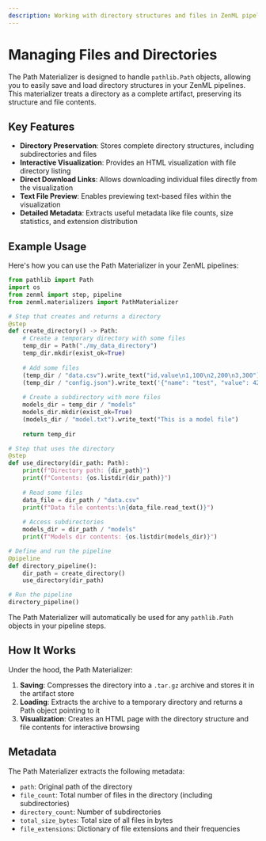 ```yaml
---
description: Working with directory structures and files in ZenML pipelines.
---
```


# Managing Files and Directories

The Path Materializer is designed to handle `pathlib.Path` objects, allowing you to easily save and load directory structures in your ZenML pipelines. This materializer treats a directory as a complete artifact, preserving its structure and file contents.

## Key Features

- **Directory Preservation**: Stores complete directory structures, including subdirectories and files
- **Interactive Visualization**: Provides an HTML visualization with file directory listing
- **Direct Download Links**: Allows downloading individual files directly from the visualization
- **Text File Preview**: Enables previewing text-based files within the visualization
- **Detailed Metadata**: Extracts useful metadata like file counts, size statistics, and extension distribution

## Example Usage

Here's how you can use the Path Materializer in your ZenML pipelines:

```python
from pathlib import Path
import os
from zenml import step, pipeline
from zenml.materializers import PathMaterializer

# Step that creates and returns a directory
@step
def create_directory() -> Path:
    # Create a temporary directory with some files
    temp_dir = Path("./my_data_directory")
    temp_dir.mkdir(exist_ok=True)
    
    # Add some files
    (temp_dir / "data.csv").write_text("id,value\n1,100\n2,200\n3,300")
    (temp_dir / "config.json").write_text('{"name": "test", "value": 42}')
    
    # Create a subdirectory with more files
    models_dir = temp_dir / "models"
    models_dir.mkdir(exist_ok=True)
    (models_dir / "model.txt").write_text("This is a model file")
    
    return temp_dir

# Step that uses the directory
@step
def use_directory(dir_path: Path):
    print(f"Directory path: {dir_path}")
    print(f"Contents: {os.listdir(dir_path)}")
    
    # Read some files
    data_file = dir_path / "data.csv"
    print(f"Data file contents:\n{data_file.read_text()}")
    
    # Access subdirectories
    models_dir = dir_path / "models"
    print(f"Models dir contents: {os.listdir(models_dir)}")

# Define and run the pipeline
@pipeline
def directory_pipeline():
    dir_path = create_directory()
    use_directory(dir_path)

# Run the pipeline
directory_pipeline()
```

The Path Materializer will automatically be used for any `pathlib.Path` objects in your pipeline steps.

## How It Works

Under the hood, the Path Materializer:

1. **Saving**: Compresses the directory into a `.tar.gz` archive and stores it in the artifact store
2. **Loading**: Extracts the archive to a temporary directory and returns a Path object pointing to it
3. **Visualization**: Creates an HTML page with the directory structure and file contents for interactive browsing

## Metadata

The Path Materializer extracts the following metadata:

- `path`: Original path of the directory
- `file_count`: Total number of files in the directory (including subdirectories)
- `directory_count`: Number of subdirectories
- `total_size_bytes`: Total size of all files in bytes
- `file_extensions`: Dictionary of file extensions and their frequencies 